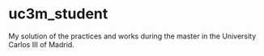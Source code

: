 uc3m_student
============

My solution of the practices and works during the master in the University Carlos III of Madrid.
